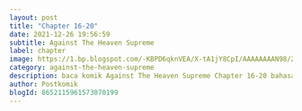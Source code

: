 ```yaml
---
layout: post 
title: "Chapter 16-20"
date: 2021-12-26 19:56:59
subtitle: Against The Heaven Supreme
label: chapter
image: https://1.bp.blogspot.com/-KBPD6qknVEA/X-tA1jY8CpI/AAAAAAAAN98/2SZZ7QRTI-QUqcGaydqlDy8wpxkcWvuYwCLcBGAsYHQ/s72-c/against-the-heaven-supreme-heaven-guards-999647-58n9Gbyp.jpg
category: against-the-heaven-supreme
description: baca komik Against The Heaven Supreme Chapter 16-20 bahasa indonesia 
author: Postkomik
blogId: 8652115961573070199
---
```

